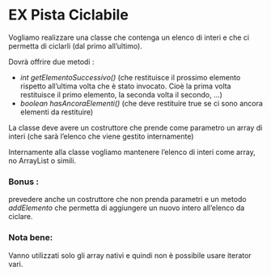 # EX Pista Ciclabile

Vogliamo realizzare una classe che contenga un elenco di interi e che ci permetta di ciclarli (dal primo all’ultimo).

Dovrà offrire due metodi :
- *int getElementoSuccessivo()* (che restituisce il prossimo elemento rispetto all’ultima volta che è stato invocato. Cioè la prima volta restituisce il primo elemento, la seconda volta il secondo, …)
- *boolean hasAncoraElementi()* (che deve restituire true se ci sono ancora elementi da restituire)

La classe deve avere un costruttore che prende come parametro un array di interi (che sarà l’elenco che viene gestito internamente)

Internamente alla classe vogliamo mantenere l’elenco di interi come array, no ArrayList o simili.

### Bonus :
prevedere anche un costruttore che non prenda parametri e un metodo *addElemento* che permetta di aggiungere un nuovo intero all’elenco da ciclare.

### Nota bene:
Vanno utilizzati solo gli array nativi e quindi non è possibile usare iterator vari.